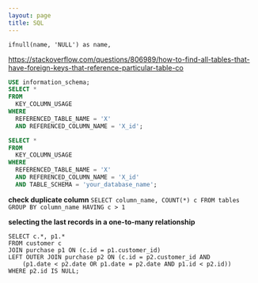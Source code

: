 ```yaml
---
layout: page
title: SQL
---
```


`ifnull(name, 'NULL') as name,`

https://stackoverflow.com/questions/806989/how-to-find-all-tables-that-have-foreign-keys-that-reference-particular-table-co

```sql
USE information_schema;
SELECT *
FROM
  KEY_COLUMN_USAGE
WHERE
  REFERENCED_TABLE_NAME = 'X'
  AND REFERENCED_COLUMN_NAME = 'X_id';

```


```sql
SELECT *
FROM
  KEY_COLUMN_USAGE
WHERE
  REFERENCED_TABLE_NAME = 'X'
  AND REFERENCED_COLUMN_NAME = 'X_id'
  AND TABLE_SCHEMA = 'your_database_name';

```

**check duplicate column**
`SELECT column_name, COUNT(*) c FROM tables GROUP BY column_name HAVING c > 1`


**selecting the last records in a one-to-many relationship**
```
SELECT c.*, p1.*
FROM customer c
JOIN purchase p1 ON (c.id = p1.customer_id)
LEFT OUTER JOIN purchase p2 ON (c.id = p2.customer_id AND 
    (p1.date < p2.date OR p1.date = p2.date AND p1.id < p2.id))
WHERE p2.id IS NULL;
```